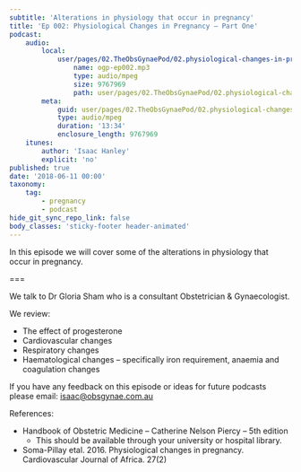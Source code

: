 ```yaml
---
subtitle: 'Alterations in physiology that occur in pregnancy'
title: 'Ep 002: Physiological Changes in Pregnancy – Part One'
podcast:
    audio:
        local:
            user/pages/02.TheObsGynaePod/02.physiological-changes-in-pregnancy-part-one/ogp-ep002.mp3:
                name: ogp-ep002.mp3
                type: audio/mpeg
                size: 9767969
                path: user/pages/02.TheObsGynaePod/02.physiological-changes-in-pregnancy-part-one/ogp-ep002.mp3
        meta:
            guid: user/pages/02.TheObsGynaePod/02.physiological-changes-in-pregnancy-part-one/ogp-ep002.mp3
            type: audio/mpeg
            duration: '13:34'
            enclosure_length: 9767969
    itunes:
        author: 'Isaac Hanley'
        explicit: 'no'
published: true
date: '2018-06-11 00:00'
taxonomy:
    tag:
        - pregnancy
        - podcast
hide_git_sync_repo_link: false
body_classes: 'sticky-footer header-animated'
---
```


In this episode we will cover some of the alterations in physiology that occur in pregnancy.

===

We talk to Dr Gloria Sham who is a consultant Obstetrician & Gynaecologist.

We review:
* The effect of progesterone
* Cardiovascular changes
* Respiratory changes
* Haematological changes – specifically iron requirement, anaemia and coagulation changes

If you have any feedback on this episode or ideas for future podcasts please email: isaac@obsgynae.com.au

References:
* Handbook of Obstetric Medicine – Catherine Nelson Piercy – 5th edition
  * This should be available through your university or hospital library.
* Soma-Pillay etal. 2016. Physiological changes in pregnancy. Cardiovascular Journal of Africa. 27(2)